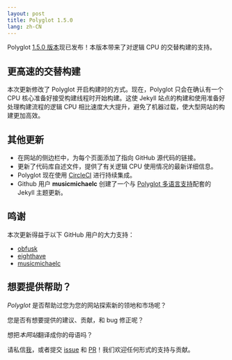 ```yaml
---
layout: post
title: Polyglot 1.5.0
lang: zh-CN
---
```


Polyglot [1.5.0 版本](https://rubygems.org/gems/jekyll-polyglot/versions/1.5.0)现已发布！本版本带来了对逻辑 CPU 的交替构建的支持。

## 更高速的交替构建

本次更新修改了 Polyglot 开启构建时的方式。现在，Polyglot 只会在确认有一个 CPU 核心准备好接受构建线程时开始构建。这使 Jekyll 站点的构建和使用准备好处理构建流程的逻辑 CPU 相比速度大大提升，避免了机器过载，使大型网站的构建更加高效。

## 其他更新

* 在网站的侧边栏中，为每个页面添加了指向 GitHub 源代码的链接。
* 更新了代码库自述文件，提供了有关逻辑 CPU 使用情况的最新详细信息。
* Polyglot 现在使用 [CircleCI](https://circleci.com) 进行持续集成。
* Github 用户 **musicmichaelc** 创建了一个与 [Polyglot 多语言支持](https://github.com/musicmichaelc/Type-on-Strap)配套的 Jekyll 主题更新。

## 鸣谢

本次更新得益于以下 GitHub 用户的大力支持：

* [obfusk](https://github.com/obfusk)
* [eighthave](https://github.com/eighthave)
* [musicmichaelc](https://github.com/musicmichaelc)

## 想要提供帮助？

_Polyglot_ 是否帮助过您为您的网站探索新的领地和市场呢？

您是否有想要提供的建议、贡献，和 bug 修正呢？

想把*本网站*翻译成你的母语吗？

请私信[我](https://github.com/untra)，或者提交 [issue](https://github.com/untra/polyglot/issues) 和 [PR](https://github.com/untra/polyglot/pulls)！我们欢迎任何形式的支持与贡献。
